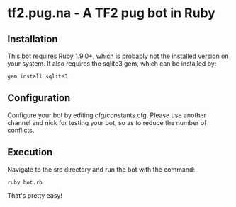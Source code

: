 tf2.pug.na - A TF2 pug bot in Ruby
==================================

Installation
------------

This bot requires Ruby 1.9.0+, which is probably not the installed version on your system. It also requires the sqlite3 gem, which can be installed by:

    gem install sqlite3


Configuration
-------------

Configure your bot by editing cfg/constants.cfg. Please use another channel and nick for testing your bot, so as to reduce the number of conflicts.

Execution
---------

Navigate to the src directory and run the bot with the command:

    ruby bot.rb

That's pretty easy!

